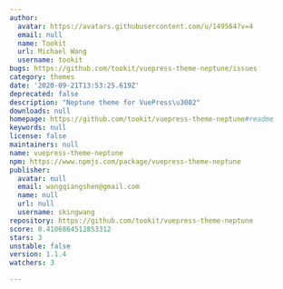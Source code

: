 ```yaml
---
author:
  avatar: https://avatars.githubusercontent.com/u/149564?v=4
  email: null
  name: Tookit
  url: Michael Wang
  username: tookit
bugs: https://github.com/tookit/vuepress-theme-neptune/issues
category: themes
date: '2020-09-21T13:53:25.619Z'
deprecated: false
description: "Neptune theme for VuePress\u3002"
downloads: null
homepage: https://github.com/tookit/vuepress-theme-neptune#readme
keywords: null
license: false
maintainers: null
name: vuepress-theme-neptune
npm: https://www.npmjs.com/package/vuepress-theme-neptune
publisher:
  avatar: null
  email: wangqiangshen@gmail.com
  name: null
  url: null
  username: skingwang
repository: https://github.com/tookit/vuepress-theme-neptune
score: 0.4106864512853312
stars: 3
unstable: false
version: 1.1.4
watchers: 3

---
```


